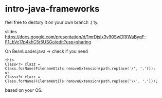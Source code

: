 # intro-java-frameworks

feel free to destory it on your own branch :) ty.

slides https://docs.google.com/presentation/d/1mrDjslx3v90SwDRfWaByqF-F1LbVc17p4khC5r5USGo/edit?usp=sharing

On BeanLoader.java -> check if you need

```
this
Class<?> clazz = Class.forName(FilenameUtils.removeExtension(path.replace('/', '.')));
or
Class<?> clazz = Class.forName(FilenameUtils.removeExtension(path.replace('\\', '.')));
```

based on your OS.
